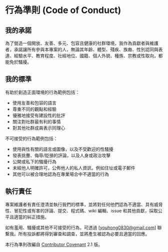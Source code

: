 # 行為準則 (Code of Conduct)

## 我的承諾

為了營造一個開放、友善、多元、包容且健康的社群環境，我作為貢獻者與維護者，承諾讓所有參與本專案的人，無論其年齡、體型、殘疾、族裔、性別認同與表達、經驗水平、教育程度、社經地位、國籍、個人外貌、種族、宗教或性取向，都能免於騷擾。

## 我的標準

有助於創造正面環境的行為範例包括：
* 使用友善和包容的語言
* 尊重不同的觀點和經驗
* 優雅地接受有建設性的批評
* 關注對社群最有利的事情
* 對其他社群成員表示同理心

不可接受的行為範例包括：
* 使用與性有關的語言或圖像，以及不受歡迎的性騷擾
* 發表挑釁、侮辱/貶損的評論，以及人身或政治攻擊
* 公開或私下的騷擾行為
* 未經他人明確許可，公佈他人的私人資訊，例如住址或電子郵件
* 其他可以被合理地認為在專業場合中不適當的行為

## 執行責任

專案維護者有責任澄清並執行我們的標準，並將對任何他們認為不適當、具有威脅性、冒犯性或有害的評論、提交、程式碼、wiki 編輯、issue 和其他貢獻，採取公平且適當的糾正措施。

如有濫用、騷擾或其他不可接受的行為，可透過 [youhong0830@gmail.com] 聯繫我。所有投訴都將得到審查和調查，並將產生被認為必要且適當的回應。

本行為準則改編自 [Contributor Covenant](https://www.contributor-covenant.org) 2.1 版。